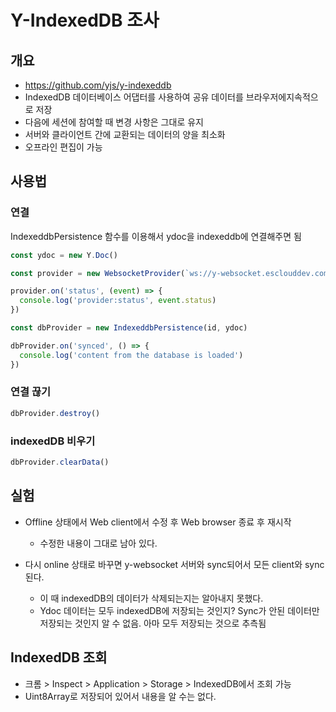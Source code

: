 # Y-IndexedDB 조사

## 개요

- <https://github.com/yjs/y-indexeddb>
- IndexedDB 데이터베이스 어댑터를 사용하여 공유 데이터를 브라우저에지속적으로 저장
- 다음에 세션에 참여할 때 변경 사항은 그대로 유지
- 서버와 클라이언트 간에 교환되는 데이터의 양을 최소화
- 오프라인 편집이 가능

## 사용법

### 연결

IndexeddbPersistence 함수를 이용해서 ydoc을 indexeddb에 연결해주면 됨

```javascript
const ydoc = new Y.Doc()

const provider = new WebsocketProvider(`ws://y-websocket.esclouddev.com`, id, ydoc)

provider.on('status', (event) => {
  console.log('provider:status', event.status)
})

const dbProvider = new IndexeddbPersistence(id, ydoc)

dbProvider.on('synced', () => {
  console.log('content from the database is loaded')
})
```

### 연결 끊기

```javascript
dbProvider.destroy()
```

### indexedDB 비우기

```javascript
dbProvider.clearData()
```

## 실험

- Offline 상태에서 Web client에서 수정 후 Web browser 종료 후 재시작

  - 수정한 내용이 그대로 남아 있다.

- 다시 online 상태로 바꾸면 y-websocket 서버와 sync되어서 모든 client와 sync된다.
  - 이 때 indexedDB의 데이터가 삭제되는지는 알아내지 못했다.
  - Ydoc 데이터는 모두 indexedDB에 저장되는 것인지? Sync가 안된 데이터만 저장되는 것인지 알 수 없음. 아마 모두 저장되는 것으로 추측됨

## IndexedDB 조회

- 크롬 > Inspect > Application > Storage > IndexedDB에서 조회 가능
- Uint8Array로 저장되어 있어서 내용을 알 수는 없다.
